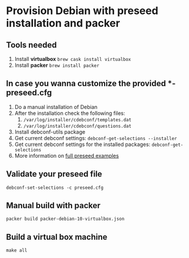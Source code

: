 # Provision Debian with preseed installation and packer

## Tools needed

1. Install **virtualbox** 
`brew cask install virtualbox`
2. Install **packer**
`brew install packer`

## In case you wanna customize the provided *-preseed.cfg

1. Do a manual installation of Debian
2. After the installation check the following files:
    1. `/var/log/installer/cdebconf/templates.dat`
    2. `/var/log/installer/cdebconf/questions.dat`
3. Install debconf-utils package
4. Get current debconf settings: `debconf-get-selections --installer`
5. Get current debconf settings for the installed packages: `debconf-get-selections`
6. More information on [full preseed examples](https://jack.einval.com/debian-preseed/)

## Validate your preseed file

`debconf-set-selections -c preseed.cfg`

## Manual build with packer

`packer build packer-debian-10-virtualbox.json`

## Build a virtual box machine
`make all`